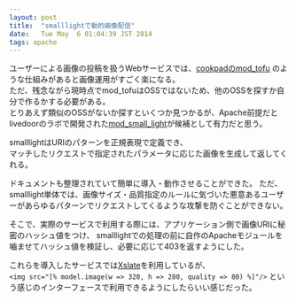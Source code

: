 ```yaml
---                                                                                                                                                                      
layout: post                                                                                                                                                             
title:  "smalllightで動的画像配信"                                                                                                                                       
date:   Tue May  6 01:04:39 JST 2014
tags: apache                                                                                                                                                             
---                                                                                                                                                                      
```

                                                                                                                                                                         
ユーザーによる画像の投稿を扱うWebサービスでは、[cookpadのmod_tofu](http://www.slideshare.net/mirakui/ss-8150494) のような仕組みがあると画像運用がすごく楽になる。                                             
ただ、残念ながら現時点でmod_tofuはOSSではないため、他のOSSを探すか自分で作るかする必要がある。                                                                           
とりあえず類似のOSSがないか探すといくつか見つかるが、Apache前提だとlivedoorのラボで開発された[mod\_small_light](http://blog.livedoor.jp/edge_labs/archives/1309422.html)が候補として有力だと思う。
                                                                                                                                                                         
smalllightはURIのパターンを正規表現で定義でき、                                                                                                                          
マッチしたリクエストで指定されたパラメータに応じた画像を生成して返してくれる。                                                                                           
                                                                                                                                                                         
ドキュメントも整理されていて簡単に導入・動作させることができた。
ただ、smalllight単体では、画像サイズ・品質指定のルールに気づいた悪意あるユーザーがあらゆるパターンでリクエストしてくるような攻撃を防ぐことができない。

そこで、実際のサービスで利用する際には、アプリケーション側で画像URIに秘密のハッシュ値をつけ、
smalllightでの処理の前に自作のApacheモジュールを嚙ませてハッシュ値を検証し、必要に応じて403を返すようにした。                                                            
                                                                                                                                                                         
これらを導入したサービスでは[Xslate](http://xslate.org/ja/)を利用しているが、  
`<img src="[% model.image(w => 320, h => 280, quality => 80) %]"/>` という感じのインターフェースで利用できるようにしたらいい感じだった。                                 
